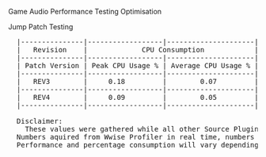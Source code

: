 Game Audio Performance Testing Optimisation <p>
  Jump Patch Testing
  <pre>
  |---------------|------------------|---------------------|------|--------|-----|------|-------------|-----------|-------------|----------|--------------|
  |   Revision    |             CPU Consumption            |     Output Type     |            Controllable Parameters           | Activation Methodology  |
  |---------------|------------------|---------------------|------|--------|-----|------|-------------|-----------|-------------|----------|--------------|
  | Patch Version | Peak CPU Usage % | Average CPU Usage % | Mono | Stereo | 5.1 |      |             |           |             | One Shot |  Continuous  |
  |---------------|------------------|---------------------|------|--------|-----|------|-------------|-----------|-------------|----------|--------------|
  |   REV3        |     0.18         |        0.07         |  Y   |        |     |      |             |           |             |    Y     |              |
  |---------------|------------------|---------------------|------|--------|-----|------|-------------|-----------|-------------|----------|--------------| 
  |   REV4        |     0.09         |        0.05         |  Y   |        |     |      |             |           |             |          |      Y       |
  |---------------|------------------|---------------------|------|--------|-----|------|-------------|-----------|-------------|----------|--------------|
  
  Disclaimer:
	These values were gathered while all other Source Plugins were disabled. The Bit Crusher plugin however was still active.
  Numbers aquired from Wwise Profiler in real time, numbers provided guidance only. These are not mathmatically calculated (in the case of the Average)
  Performance and percentage consumption will vary depending on the hardware specifications of the host system.
</pre>
